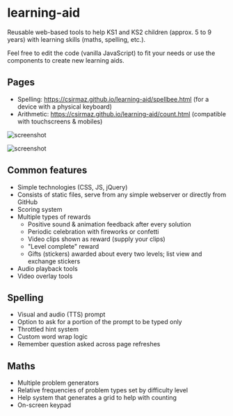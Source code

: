 # learning-aid

Reusable web-based tools to help KS1 and KS2 children (approx. 5 to 9 years) with learning skills (maths, spelling, etc.).

Feel free to edit the code (vanilla JavaScript) to fit your needs or use the components to create new learning aids.

## Pages

- Spelling: https://csirmaz.github.io/learning-aid/spellbee.html (for a device with a physical keyboard)
- Arithmetic: https://csirmaz.github.io/learning-aid/count.html (compatible with touchscreens & mobiles)

![screenshot](https://raw.github.com/csirmaz/learning-aid/master/assets/spell-sample.jpg)

![screenshot](https://raw.github.com/csirmaz/learning-aid/master/assets/count-sample.jpg)

## Common features

- Simple technologies (CSS, JS, jQuery)
- Consists of static files, serve from any simple webserver or directly from GitHub
- Scoring system
- Multiple types of rewards
    - Positive sound & animation feedback after every solution
    - Periodic celebration with fireworks or confetti
    - Video clips shown as reward (supply your clips)
    - "Level complete" reward
    - Gifts (stickers) awarded about every two levels; list view and exchange stickers
- Audio playback tools
- Video overlay tools

## Spelling

- Visual and audio (TTS) prompt
- Option to ask for a portion of the prompt to be typed only
- Throttled hint system
- Custom word wrap logic
- Remember question asked across page refreshes

## Maths

- Multiple problem generators
- Relative frequencies of problem types set by difficulty level
- Help system that generates a grid to help with counting
- On-screen keypad


